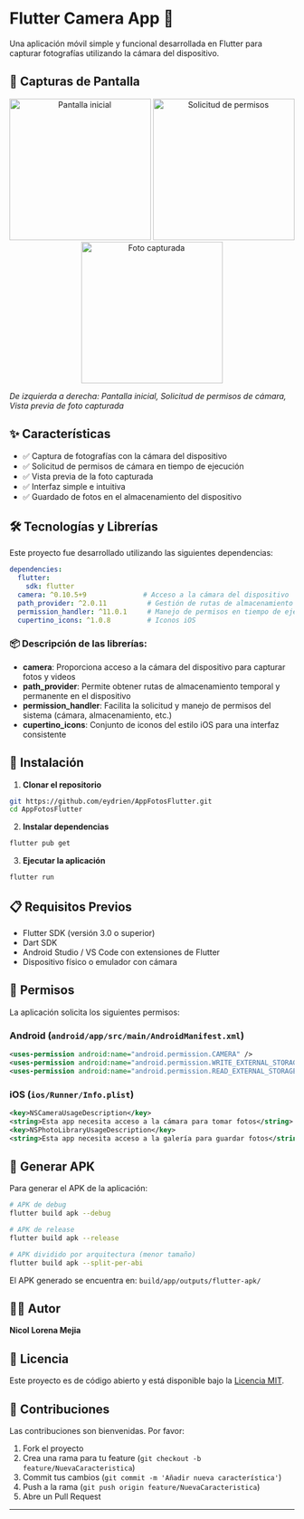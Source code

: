 # Flutter Camera App 📸

Una aplicación móvil simple y funcional desarrollada en Flutter para capturar fotografías utilizando la cámara del dispositivo.

## 📱 Capturas de Pantalla

<div align="center">
  
  <img width="250" alt="Pantalla inicial" src="https://github.com/user-attachments/assets/a10c5758-0170-41f2-a855-13f7f0895ec1" />
  <img width="250"  alt="Solicitud de permisos" src="https://github.com/user-attachments/assets/a435c948-566b-4944-8759-f0574be9670a" /> 
  <img width="250" alt="Foto capturada" src="https://github.com/user-attachments/assets/0fc2394b-b070-49aa-81eb-a9084da23017" />
  
</div>

*De izquierda a derecha: Pantalla inicial, Solicitud de permisos de cámara, Vista previa de foto capturada*

## ✨ Características

- ✅ Captura de fotografías con la cámara del dispositivo
- ✅ Solicitud de permisos de cámara en tiempo de ejecución
- ✅ Vista previa de la foto capturada
- ✅ Interfaz simple e intuitiva
- ✅ Guardado de fotos en el almacenamiento del dispositivo

## 🛠️ Tecnologías y Librerías

Este proyecto fue desarrollado utilizando las siguientes dependencias:

```yaml
dependencies:
  flutter:
    sdk: flutter
  camera: ^0.10.5+9              # Acceso a la cámara del dispositivo
  path_provider: ^2.0.11          # Gestión de rutas de almacenamiento
  permission_handler: ^11.0.1     # Manejo de permisos en tiempo de ejecución
  cupertino_icons: ^1.0.8         # Iconos iOS
```

### 📦 Descripción de las librerías:

- **camera**: Proporciona acceso a la cámara del dispositivo para capturar fotos y videos
- **path_provider**: Permite obtener rutas de almacenamiento temporal y permanente en el dispositivo
- **permission_handler**: Facilita la solicitud y manejo de permisos del sistema (cámara, almacenamiento, etc.)
- **cupertino_icons**: Conjunto de iconos del estilo iOS para una interfaz consistente

## 🚀 Instalación

1. **Clonar el repositorio**
```bash
git https://github.com/eydrien/AppFotosFlutter.git
cd AppFotosFlutter
```

2. **Instalar dependencias**
```bash
flutter pub get
```

3. **Ejecutar la aplicación**
```bash
flutter run
```

## 📋 Requisitos Previos

- Flutter SDK (versión 3.0 o superior)
- Dart SDK
- Android Studio / VS Code con extensiones de Flutter
- Dispositivo físico o emulador con cámara

## 🔐 Permisos

La aplicación solicita los siguientes permisos:

### Android (`android/app/src/main/AndroidManifest.xml`)
```xml
<uses-permission android:name="android.permission.CAMERA" />
<uses-permission android:name="android.permission.WRITE_EXTERNAL_STORAGE" />
<uses-permission android:name="android.permission.READ_EXTERNAL_STORAGE" />
```

### iOS (`ios/Runner/Info.plist`)
```xml
<key>NSCameraUsageDescription</key>
<string>Esta app necesita acceso a la cámara para tomar fotos</string>
<key>NSPhotoLibraryUsageDescription</key>
<string>Esta app necesita acceso a la galería para guardar fotos</string>
```

## 📱 Generar APK

Para generar el APK de la aplicación:

```bash
# APK de debug
flutter build apk --debug

# APK de release
flutter build apk --release

# APK dividido por arquitectura (menor tamaño)
flutter build apk --split-per-abi
```

El APK generado se encuentra en: `build/app/outputs/flutter-apk/`

## 👨‍💻 Autor

**Nicol Lorena Mejia**

## 📄 Licencia

Este proyecto es de código abierto y está disponible bajo la [Licencia MIT](LICENSE).

## 🤝 Contribuciones

Las contribuciones son bienvenidas. Por favor:

1. Fork el proyecto
2. Crea una rama para tu feature (`git checkout -b feature/NuevaCaracteristica`)
3. Commit tus cambios (`git commit -m 'Añadir nueva característica'`)
4. Push a la rama (`git push origin feature/NuevaCaracteristica`)
5. Abre un Pull Request

---
